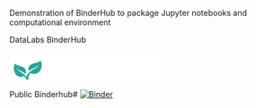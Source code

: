 Demonstration of BinderHub to package Jupyter notebooks and computational environment

DataLabs BinderHub

[![Binder](./datalabs.png)](http://a663890c9e96540cfb89060cc130bd0f-1737678065.eu-west-1.elb.amazonaws.com/v2/gh/digsci/binder-collab/master?filepath=collab.ipynb)

Public Binderhub#
[![Binder](https://mybinder.org/badge_logo.svg)](https://mybinder.org/v2/gh/digsci/binder-collab/master?filepath=collab.ipynb)


